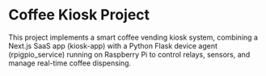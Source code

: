 # Coffee Kiosk Project

This project implements a smart coffee vending kiosk system, combining a Next.js SaaS app (kiosk-app) with a Python Flask device agent (rpigpio_service) running on Raspberry Pi to control relays, sensors, and manage real-time coffee dispensing.
